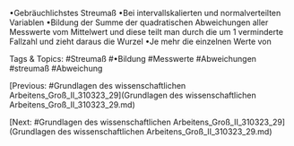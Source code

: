 •Gebräuchlichstes Streumaß
•Bei intervallskalierten und normalverteilten Variablen
•Bildung der Summe der quadratischen Abweichungen aller Messwerte vom Mittelwert und 
diese teilt man durch die um 1 verminderte Fallzahl und zieht daraus die Wurzel
•Je mehr die einzelnen Werte von

   Tags & Topics:
   #Streumaß
   #•Bildung
   #Messwerte
   #Abweichungen
   #streumaß
   #Abweichung

[Previous: #Grundlagen des wissenschaftlichen Arbeitens_Groß_II_310323_29](Grundlagen des wissenschaftlichen Arbeitens_Groß_II_310323_29.md)

[Next: #Grundlagen des wissenschaftlichen Arbeitens_Groß_II_310323_29](Grundlagen des wissenschaftlichen Arbeitens_Groß_II_310323_29.md)